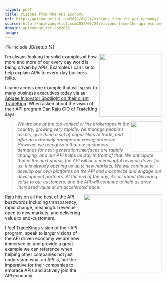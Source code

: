```yaml
---
layout: post
title: Visions from the API Economy
url: http://apievangelist.com2012/05/24/visions-from-the-api-economy/
source: http://apievangelist.com2012/05/24/visions-from-the-api-economy/
domain: apievangelist.com2012
image: 
---
```

{% include JB/setup %}<p>
     <a href="/serviceproviders/apigee.php"><img src="http://kinlane-productions.s3.amazonaws.com/api-service-providers/apigee-logo.gif"  width="200" align="right" /></a>
</p>
<p>
     I’m always looking for solid examples of how more and more of our every day world is being driven by APIs. Examples I can use to help explain APIs to every-day business folks.
</p>
<p>
     I came across one example that will speak to many business executives today via an <a title="Apigee Innovator Spotlight on their client TradeKing" href="http://blog.apigee.com/detail/innovator_spotlight_tradeking/">Apigee Innovator Spotlight on their client TradeKing</a>. When asked about the vision of their API program Dan Raju CIO of TradeKing says:
</p>
<p>
     <img src="http://kinlane-productions.s3.amazonaws.com/api-evangelist/tradeking/TradeKing-CIO.png"  width="100" align="right" />
</p>
<blockquote>
     <em>We are one of the top-ranked online brokerages in the country, growing very rapidly. We manage people's assets, give them a set of capabilities to trade, and offer an extremely transparent pricing structure. However, we recognized that our customers’ demands for next-generation interfaces are rapidly changing, and our API helps us stay in front of that. We anticipate that in the next phase, the API will be a meaningful revenue driver for us. It is already opening us up to new markets. We will continue to develop our own platforms on the API and incentivize and engage our development partners. At the end of the day, it’s all about delivering value to our customers, and the API will continue to help us drive increased value at an accelerated pace.</em>
</blockquote>
<p>
     <a href="https://developers.tradeking.com/" target="_blank"><img src="http://kinlane-productions.s3.amazonaws.com/api-evangelist/tradeking/tradeking_logo.png"  width="250" align="right" /></a>
</p>
<p>
     Raju hits on all the best of the API buzzwords including transparency, rapid change, meaningful revenue, open to new markets, and delivering value to end-customers.
</p>
<p>
     I feel TradeKings vision of their API program, speak to larger visions of the API driven economy we are now immersed in, and provide a great example we can reference when helping other companies not just understand what an API is, but the imperative for their companies to embrace APIs and actively join the API economy.
</p>
